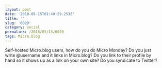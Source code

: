 ```yaml
---
layout: post
date: '2018-05-15T01:40:29.253Z'
title: ''
slug: '6029'
category: social
permalink: /2018/05/15/6029
tags: Micro.blog
---
```

Self-hosted Micro.blog users, how do you do Micro Monday? Do you just write @username and it links in Micro.blog? Do you link to their profile by hand so it shows up as a link on your own site? Do you syndicate to Twitter?
